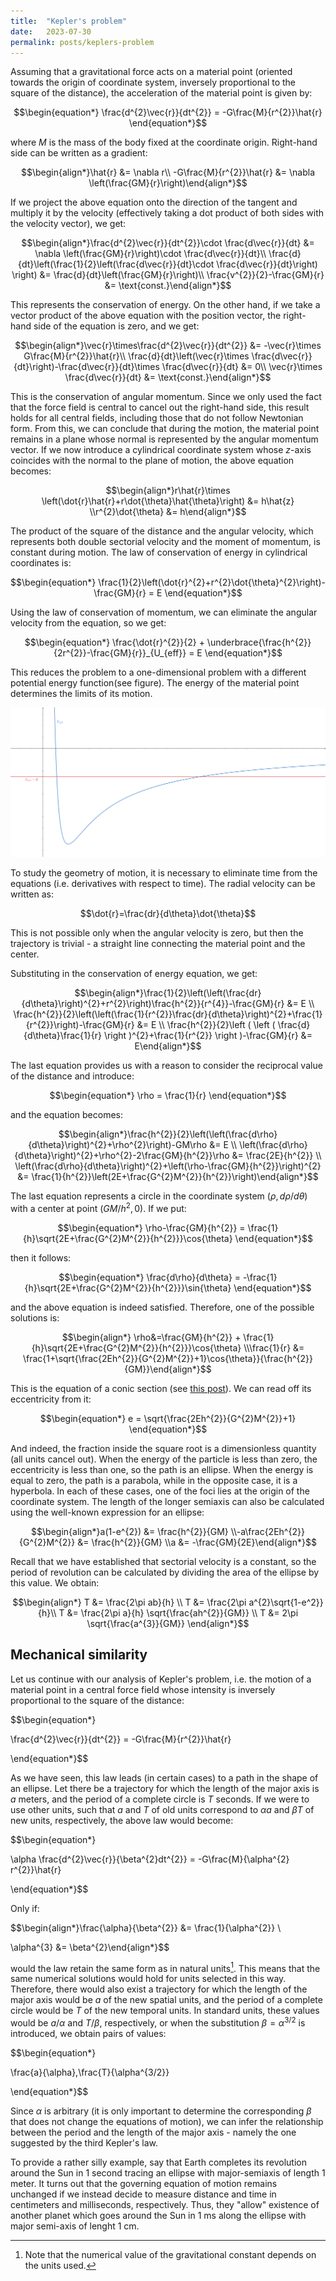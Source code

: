 ```yaml
---
title:  "Kepler's problem"
date:   2023-07-30
permalink: posts/keplers-problem
---
```

Assuming that a gravitational force acts on a material point (oriented towards the origin of coordinate system, inversely proportional to the square of the distance), the acceleration of the material point is given by:

$$\begin{equation*}
\frac{d^{2}\vec{r}}{dt^{2}} = -G\frac{M}{r^{2}}\hat{r}
\end{equation*}$$

where $M$ is the mass of the body fixed at the coordinate origin.
Right-hand side can be written as a gradient:

$$\begin{align*}\hat{r} &= \nabla r\\
-G\frac{M}{r^{2}}\hat{r} &= \nabla \left(\frac{GM}{r}\right)\end{align*}$$

If we project the above equation onto the direction of the tangent and multiply it by the velocity (effectively taking a dot product of both sides with the velocity vector), we get:

$$\begin{align*}\frac{d^{2}\vec{r}}{dt^{2}}\cdot \frac{d\vec{r}}{dt} &= \nabla \left(\frac{GM}{r}\right)\cdot \frac{d\vec{r}}{dt}\\
\frac{d}{dt}\left(\frac{1}{2}\left(\frac{d\vec{r}}{dt}\cdot \frac{d\vec{r}}{dt}\right) \right) &= \frac{d}{dt}\left(\frac{GM}{r}\right)\\
\frac{v^{2}}{2}-\frac{GM}{r} &= \text{const.}\end{align*}$$

This represents the conservation of energy.
On the other hand, if we take a vector product of the above equation with the position vector, the right-hand side of the equation is zero, and we get:


$$\begin{align*}\vec{r}\times\frac{d^{2}\vec{r}}{dt^{2}} &= -\vec{r}\times G\frac{M}{r^{2}}\hat{r}\\
\frac{d}{dt}\left(\vec{r}\times \frac{d\vec{r}}{dt}\right)-\frac{d\vec{r}}{dt}\times \frac{d\vec{r}}{dt} &= 0\\
\vec{r}\times \frac{d\vec{r}}{dt} &= \text{const.}\end{align*}$$


This is the conservation of angular momentum. Since we only used the fact that the force field is central to cancel out the right-hand side, this result holds for all central fields, including those that do not follow Newtonian form. From this, we can conclude that during the motion, the material point remains in a plane whose normal is represented by the angular momentum vector. If we now introduce a cylindrical coordinate system whose $z$-axis coincides with the normal to the plane of motion, the above equation becomes:

$$\begin{align*}r\hat{r}\times \left(\dot{r}\hat{r}+r\dot{\theta}\hat{\theta}\right) &= h\hat{z} \\r^{2}\dot{\theta} &= h\end{align*}$$


The product of the square of the distance and the angular velocity, which represents both double sectorial velocity and the moment of momentum, is constant during motion. The law of conservation of energy in cylindrical coordinates is:


$$\begin{equation*}
\frac{1}{2}\left(\dot{r}^{2}+r^{2}\dot{\theta}^{2}\right)-\frac{GM}{r} = E
\end{equation*}$$


Using the law of conservation of momentum, we can eliminate the angular velocity from the equation, so we get:


$$\begin{equation*}
\frac{\dot{r}^{2}}{2} + \underbrace{\frac{h^{2}}{2r^{2}}-\frac{GM}{r}}_{U_{eff}} = E
\end{equation*}$$


This reduces the problem to a one-dimensional problem with a different potential energy function(see figure). The energy of the material point determines the limits of its motion.

![Potential well](../assets/images/2023-07-30-central-field-dynamics/potential-well.png)

To study the geometry of motion, it is necessary to eliminate time from the equations (i.e. derivatives with respect to time). The radial velocity can be written as:


$$\dot{r}=\frac{dr}{d\theta}\dot{\theta}$$


This is not possible only when the angular velocity is zero, but then the trajectory is trivial - a straight line connecting the material point and the center.

Substituting in the conservation of energy equation, we get:


$$\begin{align*}\frac{1}{2}\left(\left(\frac{dr}{d\theta}\right)^{2}+r^{2}\right)\frac{h^{2}}{r^{4}}-\frac{GM}{r} &= E \\
\frac{h^{2}}{2}\left(\left(\frac{1}{r^{2}}\frac{dr}{d\theta}\right)^{2}+\frac{1}{r^{2}}\right)-\frac{GM}{r} &= E \\
\frac{h^{2}}{2}\left ( \left ( \frac{d}{d\theta}\frac{1}{r} \right )^{2}+\frac{1}{r^{2}} \right )-\frac{GM}{r} &= E\end{align*}$$

The last equation provides us with a reason to consider the reciprocal value of the distance and introduce:

$$\begin{equation*}
\rho = \frac{1}{r}
\end{equation*}$$

and the equation becomes:

$$\begin{align*}\frac{h^{2}}{2}\left(\left(\frac{d\rho}{d\theta}\right)^{2}+\rho^{2}\right)-GM\rho &= E \\
\left(\frac{d\rho}{d\theta}\right)^{2}+\rho^{2}-2\frac{GM}{h^{2}}\rho &= \frac{2E}{h^{2}} \\
\left(\frac{d\rho}{d\theta}\right)^{2}+\left(\rho-\frac{GM}{h^{2}}\right)^{2} &= \frac{1}{h^{2}}\left(2E+\frac{G^{2}M^{2}}{h^{2}}\right)\end{align*}$$

The last equation represents a circle in the coordinate system $\left(\rho, d\rho/d\theta\right)$ with a center at point $\left(GM/h^{2}, 0\right)$. If we put:

$$\begin{equation*}
\rho-\frac{GM}{h^{2}} = \frac{1}{h}\sqrt{2E+\frac{G^{2}M^{2}}{h^{2}}}\cos{\theta}
\end{equation*}$$

then it follows:

$$\begin{equation*}
\frac{d\rho}{d\theta} = -\frac{1}{h}\sqrt{2E+\frac{G^{2}M^{2}}{h^{2}}}\sin{\theta}
\end{equation*}$$

and the above equation is indeed satisfied. Therefore, one of the possible solutions is:

$$\begin{align*} \rho&=\frac{GM}{h^{2}} + \frac{1}{h}\sqrt{2E+\frac{G^{2}M^{2}}{h^{2}}}\cos{\theta} \\\frac{1}{r} &= \frac{1+\sqrt{\frac{2Eh^{2}}{G^{2}M^{2}}+1}\cos{\theta}}{\frac{h^{2}}{GM}}\end{align*}$$

This is the equation of a conic section (see [this post](/posts/ellipse)). We can read off its eccentricity from it:

$$\begin{equation*}
e = \sqrt{\frac{2Eh^{2}}{G^{2}M^{2}}+1}
\end{equation*}$$

And indeed, the fraction inside the square root is a dimensionless quantity (all units cancel out). When the energy of the particle is less than zero, the eccentricity is less than one, so the path is an ellipse. When the energy is equal to zero, the path is a parabola, while in the opposite case, it is a hyperbola. In each of these cases, one of the foci lies at the origin of the coordinate system. The length of the longer semiaxis can also be calculated using the well-known expression for an ellipse:

$$\begin{align*}a(1-e^{2}) &= \frac{h^{2}}{GM} \\-a\frac{2Eh^{2}}{G^{2}M^{2}} &= \frac{h^{2}}{GM} \\a &= -\frac{GM}{2E}\end{align*}$$

Recall that we have established that sectorial velocity is a constant, so the period of revolution can be calculated by dividing the area of the ellipse by this value. We obtain:

$$\begin{align*}
T &= \frac{2\pi ab}{h} \\
T &= \frac{2\pi a^{2}\sqrt{1-e^2}}{h}\\
T &= \frac{2\pi a}{h} \sqrt{\frac{ah^{2}}{GM}} \\
T &= 2\pi \sqrt{\frac{a^{3}}{GM}}
\end{align*}$$

## Mechanical similarity
Let us continue with our analysis of Kepler's problem, i.e. the motion of a material point in a central force field whose intensity is inversely proportional to the square of the distance:

$$\begin{equation*}

\frac{d^{2}\vec{r}}{dt^{2}} = -G\frac{M}{r^{2}}\hat{r}

\end{equation*}$$

As we have seen, this law leads (in certain cases) to a path in the shape of an ellipse. Let there be a trajectory for which the length of the major axis is $a$ meters, and the period of a complete circle is $T$ seconds. If we were to use other units, such that $a$ and $T$ of old units correspond to $\alpha a$ and $\beta T$ of new units, respectively, the above law would become:

$$\begin{equation*}

\alpha \frac{d^{2}\vec{r}}{\beta^{2}dt^{2}} = -G\frac{M}{\alpha^{2} r^{2}}\hat{r}

\end{equation*}$$

Only if:

$$\begin{align*}\frac{\alpha}{\beta^{2}} &= \frac{1}{\alpha^{2}}  \\

\alpha^{3} &= \beta^{2}\end{align*}$$

would the law retain the same form as in natural units[^1]. This means that the same numerical solutions would hold for units selected in this way. Therefore, there would also exist a trajectory for which the length of the major axis would be $a$ of the new spatial units, and the period of a complete circle would be $T$ of the new temporal units. In standard units, these values would be $a/\alpha$ and $T/\beta$, respectively, or when the substitution $\beta = \alpha^{3/2}$ is introduced, we obtain pairs of values:

$$\begin{equation*}

\frac{a}{\alpha},\frac{T}{\alpha^{3/2}}

\end{equation*}$$

Since $\alpha$ is arbitrary (it is only important to determine the corresponding $\beta$ that does not change the equations of motion), we can infer the relationship between the period and the length of the major axis - namely the one suggested by the third Kepler's law.

To provide a rather silly example, say that Earth completes its revolution around the Sun in 1 second tracing an ellipse with major-semiaxis of length 1 meter. It turns out that the governing equation of motion remains unchanged if we instead decide to measure distance and time in centimeters and milliseconds, respectively. Thus, they "allow" existence of another planet which goes around the Sun in 1 ms along the ellipse with major semi-axis of lenght 1 cm.

[^1]: Note that the numerical value of the gravitational constant depends on the units used.